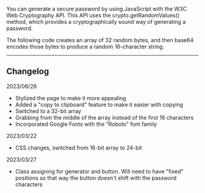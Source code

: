 You can generate a secure password by using JavaScript with the W3C Web Cryptography API. This API uses the crypto.getRandomValues() method, which provides a cryptographically sound way of generating a password.

The following code creates an array of 32 random bytes, and then base64 encodes those bytes to produce a random 16-character string.

----------
Changelog
----------
2023/06/26
  - Stylized the page to make it more appealing
  - Added a "copy to clipboard" feature to make it easier with copying
  - Switched to a 32-bit array
  - Grabbing from the middle of the array instead of the first 16 characters
  - Incorporated Google Fonts with the "Roboto" font family
    
2023/03/22
  - CSS changes, switched from 16-bit array to 24-bit
    
2023/03/27
  - Class assigning for generator and button. Will need to have "fixed" positions so that way the button doesn't shift with the password characters
    
